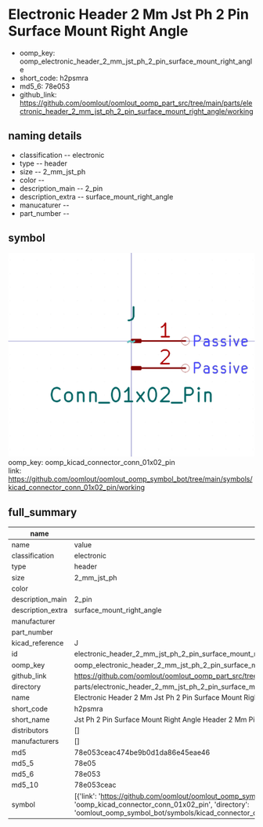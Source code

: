# Electronic Header 2 Mm Jst Ph 2 Pin Surface Mount Right Angle

  
* oomp_key: oomp_electronic_header_2_mm_jst_ph_2_pin_surface_mount_right_angle 
* short_code: h2psmra
* md5_6: 78e053  
* github_link: https://github.com/oomlout/oomlout_oomp_part_src/tree/main/parts/electronic_header_2_mm_jst_ph_2_pin_surface_mount_right_angle/working  
## naming details
* classification -- electronic
* type -- header
* size -- 2_mm_jst_ph
* color -- 
* description_main -- 2_pin
* description_extra -- surface_mount_right_angle
* manucaturer -- 
* part_number -- 



## symbol

![](symbol/0/working/working_600.png)  
oomp_key: oomp_kicad_connector_conn_01x02_pin  
link: https://github.com/oomlout/oomlout_oomp_symbol_bot/tree/main/symbols/kicad_connector_conn_01x02_pin/working  


## full_summary
| name | value | 
| --- | --- | 
| name | value | 
| classification | electronic | 
| type | header | 
| size | 2_mm_jst_ph | 
| color |  | 
| description_main | 2_pin | 
| description_extra | surface_mount_right_angle | 
| manufacturer |  | 
| part_number |  | 
| kicad_reference | J | 
| id | electronic_header_2_mm_jst_ph_2_pin_surface_mount_right_angle | 
| oomp_key | oomp_electronic_header_2_mm_jst_ph_2_pin_surface_mount_right_angle | 
| github_link | https://github.com/oomlout/oomlout_oomp_part_src/tree/main/parts/electronic_header_2_mm_jst_ph_2_pin_surface_mount_right_angle/working | 
| directory | parts/electronic_header_2_mm_jst_ph_2_pin_surface_mount_right_angle | 
| name | Electronic Header 2 Mm Jst Ph 2 Pin Surface Mount Right Angle | 
| short_code | h2psmra | 
| short_name | Jst Ph 2 Pin Surface Mount Right Angle Header 2 Mm Pitch | 
| distributors | [] | 
| manufacturers | [] | 
| md5 | 78e053ceac474be9b0d1da86e45eae46 | 
| md5_5 | 78e05 | 
| md5_6 | 78e053 | 
| md5_10 | 78e053ceac | 
| symbol | [{'link': 'https://github.com/oomlout/oomlout_oomp_symbol_bot/tree/main/symbols/kicad_connector_conn_01x02_pin', 'oomp_key': 'oomp_kicad_connector_conn_01x02_pin', 'directory': 'oomlout_oomp_symbol_bot/symbols/kicad_connector_conn_01x02_pin//working/working.kicad_sym'}] | 
